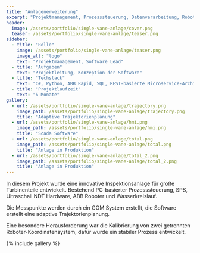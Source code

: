 ```yaml
---
title: "Anlagenerweiterung"
excerpt: "Projektmanagement, Prozesssteuerung, Datenverarbeitung, Robotik, Desktop C# Software."
header:
  image: /assets/portfolio/single-vane-anlage/cover.png
  teaser: /assets/portfolio/single-vane-anlage/teaser.png
sidebar:
  - title: "Rolle"
    image: /assets/portfolio/single-vane-anlage/teaser.png
    image_alt: "logo"
    text: "Projektmanagement, Software Lead"
  - title: "Aufgaben"
    text: "Projektleitung, Konzeption der Software"
  - title: "Techstack"
    text: "C#, Python, ABB Rapid, SQL, REST-basierte Microservice-Architektur, zustandsbasierte Prozesssteuerung und Prozessführung"
  - title: "Projektlaufzeit"
    text: "6 Monate"
gallery:
  - url: /assets/portfolio/single-vane-anlage/trajectory.png
    image_path: /assets/portfolio/single-vane-anlage/trajectory.png
    title: "Adaptive Trajektorienplanung"
  - url: /assets/portfolio/single-vane-anlage/hmi.png
    image_path: /assets/portfolio/single-vane-anlage/hmi.png
    title: "Scada Software"
  - url: /assets/portfolio/single-vane-anlage/total.png
    image_path: /assets/portfolio/single-vane-anlage/total.png
    title: "Anlage in Produktion"
  - url: /assets/portfolio/single-vane-anlage/total_2.png
    image_path: /assets/portfolio/single-vane-anlage/total_2.png
    title: "Anlage in Produktion"
---
```


In diesem Projekt wurde eine innovative Inspektionsanlage für große Turbinenteile entwickelt. Bestehend PC-basierter Prozesssteuerung, SPS, Ultraschall NDT Hardware, ABB Roboter und Wasserkreislauf.

Die Messpunkte werden durch ein GOM System erstellt, die Software erstellt eine adaptive Trajektorienplanung.

Eine besondere Herausforderung war die Kalibrierung von zwei getrennten Roboter-Koordinatensystem, dafür wurde ein stabiler Prozess entwickelt.

{% include gallery %}
